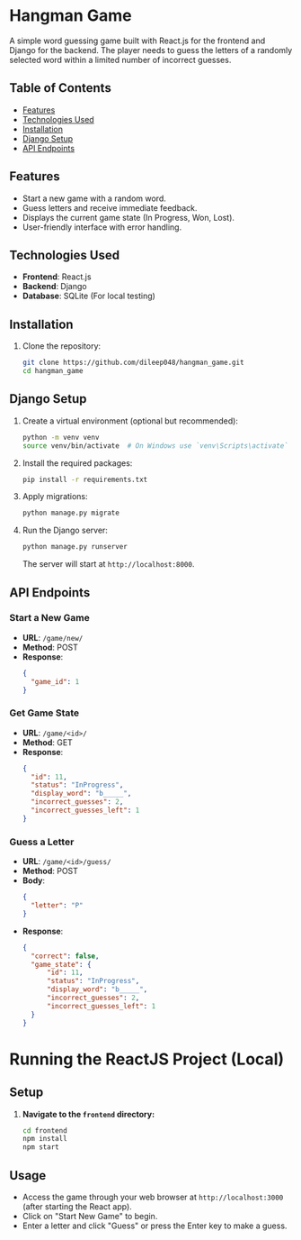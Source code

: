 
# Hangman Game

A simple word guessing game built with React.js for the frontend and Django for the backend. The player needs to guess the letters of a randomly selected word within a limited number of incorrect guesses.

## Table of Contents

- [Features](#features)
- [Technologies Used](#technologies-used)
- [Installation](#installation)
- [Django Setup](#django-setup)
- [API Endpoints](#api-endpoints)


## Features

- Start a new game with a random word.
- Guess letters and receive immediate feedback.
- Displays the current game state (In Progress, Won, Lost).
- User-friendly interface with error handling.

## Technologies Used

- **Frontend**: React.js
- **Backend**: Django
- **Database**: SQLite (For local testing) 

## Installation

1. Clone the repository:
   ```bash
   git clone https://github.com/dileep048/hangman_game.git
   cd hangman_game
   ```

## Django Setup


1. Create a virtual environment (optional but recommended):
   ```bash
   python -m venv venv
   source venv/bin/activate  # On Windows use `venv\Scripts\activate`
   ```

2. Install the required packages:
   ```bash
   pip install -r requirements.txt
   ```

3. Apply migrations:
   ```bash
   python manage.py migrate
   ```

4. Run the Django server:
   ```bash
   python manage.py runserver
   ```
   The server will start at `http://localhost:8000`. 

## API Endpoints

### Start a New Game

- **URL**: `/game/new/`
- **Method**: POST
- **Response**: 
  ```json
  {
    "game_id": 1
  }
  ```

### Get Game State

- **URL**: `/game/<id>/`
- **Method**: GET
- **Response**: 
  ```json
  {
    "id": 11,
    "status": "InProgress",
    "display_word": "b_____",
    "incorrect_guesses": 2,
    "incorrect_guesses_left": 1
  }
  
  ```

### Guess a Letter

- **URL**: `/game/<id>/guess/`
- **Method**: POST
- **Body**: 
  ```json
  {
    "letter": "P"
  }
  ```
- **Response**: 
  ```json
  {
    "correct": false,
    "game_state": {
        "id": 11,
        "status": "InProgress",
        "display_word": "b_____",
        "incorrect_guesses": 2,
        "incorrect_guesses_left": 1
    }
  }
  ```

# Running the ReactJS Project (Local)
## Setup

1. **Navigate to the `frontend` directory:**

   ```bash
   cd frontend
   npm install
   npm start


## Usage

- Access the game through your web browser at `http://localhost:3000` (after starting the React app).
- Click on "Start New Game" to begin.
- Enter a letter and click "Guess" or press the Enter key to make a guess.

